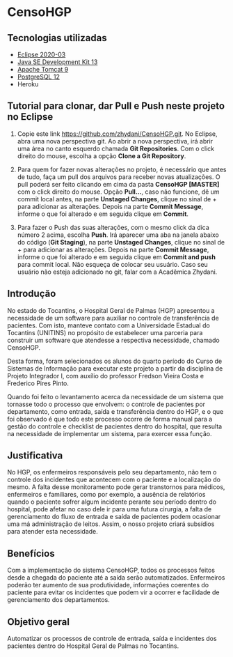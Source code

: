 # CensoHGP

## Tecnologias utilizadas
* [Eclipse 2020-03](https://www.eclipse.org/downloads/download.php?file=/technology/epp/downloads/release/2020-03/R/eclipse-jee-2020-03-R-incubation-win32-x86_64.zip)
* [Java SE Development Kit 13](https://www.oracle.com/java/technologies/javase-jdk13-downloads.html)
* [Apache Tomcat 9](https://tomcat.apache.org/download-90.cgi)
* [PostgreSQL 12](https://www.enterprisedb.com/downloads/postgres-postgresql-downloads)
* Heroku

## Tutorial para clonar, dar Pull e Push neste projeto no Eclipse

1. Copie este link https://github.com/zhydani/CensoHGP.git. No Eclipse, abra uma nova perspectiva git. Ao abrir a nova perspectiva, irá abrir uma área no canto esquerdo chamada **Git Repositories**. Com o click direito do mouse, escolha a opção **Clone a Git Repository**. 
2. Para quem for fazer novas alterações no projeto, é necessário que antes de tudo, faça um pull dos arquivos para receber novas atualizações. O pull poderá ser feito clicando em cima da pasta **CensoHGP [MASTER]** com o click direito do mouse. Opção **Pull...**, caso não funcione, dê um commit local antes, na parte **Unstaged Changes**, clique no sinal de + para adicionar as alterações. Depois na parte **Commit Message**, informe o que foi alterado e em seguida clique em **Commit**.

3. Para fazer o Push das suas alterações, com o mesmo click da dica número 2 acima, escolha **Push**. Irá aparecer uma aba na janela abaixo do código (**Git Staging**), na parte **Unstaged Changes**, clique no sinal de + para adicionar as alterações. Depois na parte **Commit Message**, informe o que foi alterado e em seguida clique em **Commit and push** para commit local. Não esqueça de colocar seu usuário. Caso seu usuário não esteja adicionado no git, falar com a Acadêmica Zhydani.

## Introdução
  No estado do Tocantins, o Hospital Geral de Palmas (HGP) apresentou a necessidade
de um software para auxiliar no controle de transferência de pacientes. Com isto, manteve
contato com a Universidade Estadual do Tocantins (UNITINS) no propósito de estabelecer
uma parceria para construir um software que atendesse a respectiva necessidade, chamado
CensoHGP.

  Desta forma, foram selecionados os alunos do quarto período do Curso de Sistemas
de Informação para executar este projeto a partir da disciplina de Projeto Integrador I, com
auxílio do professor Fredson Vieira Costa e Frederico Pires Pinto.

Quando foi feito o levantamento acerca da necessidade de um sistema que tornasse
todo o processo que envolvem: o controle de pacientes por departamento, como entrada,
saída e transferência dentro do HGP, e o que foi observado é que todo este processo ocorre
de forma manual para a gestão do controle e checklist de pacientes dentro do hospital, que
resulta na necessidade de implementar um sistema, para exercer essa função.

## Justificativa
No HGP, os enfermeiros responsáveis pelo seu departamento, não tem o controle
dos incidentes que acontecem com o paciente e a localização do mesmo. A falta desse
monitoramento pode gerar transtornos para médicos, enfermeiros e familiares, como por
exemplo, a ausência de relatórios quando o paciente sofrer algum incidente perante seu
período dentro do hospital, pode afetar no caso dele ir para uma futura cirurgia, a falta de
gerenciamento do fluxo de entrada e saída de pacientes podem ocasionar uma má
administração de leitos. Assim, o nosso projeto criará subsídios para atender esta
necessidade.

## Benefícios
Com a implementação do sistema CensoHGP, todos os processos feitos desde a
chegada do paciente até a saída serão automatizados. Enfermeiros poderão ter aumento de
sua produtividade, informações coerentes do paciente para evitar os incidentes que podem
vir a ocorrer e facilidade de gerenciamento dos departamentos.

## Objetivo geral
Automatizar os processos de controle de entrada, saída e incidentes dos pacientes
dentro do Hospital Geral de Palmas no Tocantins.


